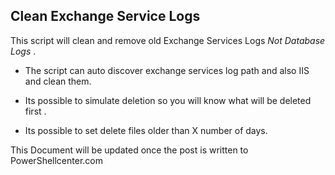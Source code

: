 ## Clean Exchange Service Logs

This script will clean and remove old Exchange Services Logs _Not Database Logs_ .

- The script can auto discover exchange services log path and also IIS and clean them.

- Its possible to simulate deletion so you will know what will be deleted first .

- Its possible to set delete files older than X number of days. 

This Document will be updated once the post is written to PowerShellcenter.com
